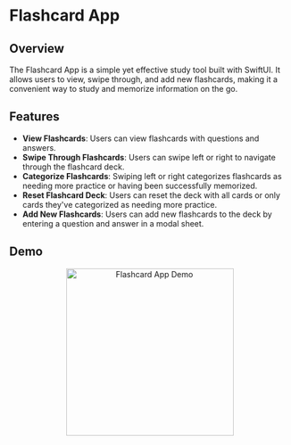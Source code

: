 # Flashcard App

## Overview
The Flashcard App is a simple yet effective study tool built with SwiftUI. It allows users to view, swipe through, and add new flashcards, making it a convenient way to study and memorize information on the go.

## Features
- **View Flashcards**: Users can view flashcards with questions and answers.
- **Swipe Through Flashcards**: Users can swipe left or right to navigate through the flashcard deck.
- **Categorize Flashcards**: Swiping left or right categorizes flashcards as needing more practice or having been successfully memorized.
- **Reset Flashcard Deck**: Users can reset the deck with all cards or only cards they've categorized as needing more practice.
- **Add New Flashcards**: Users can add new flashcards to the deck by entering a question and answer in a modal sheet.

## Demo
<p align="center">
  <img src="https://github.com/Elias0127/Flashcard-App/assets/86494198/6eb07068-c0ce-4aec-a74a-654f743fdd84" alt="Flashcard App Demo" width="300">
</p>

